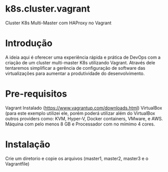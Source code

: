 # k8s.cluster.vagrant
Cluster K8s Multi-Master com HAProxy no Vagrant

# Introdução
A ideia aqui é oferecer uma experiência rápida e prática de DevOps com a criação de um cluster multi-master K8s utilizando Vagrant. Através dele tentaremos simplificar a gerência de configuração de software das virtualizações para aumentar a produtividade do desenvolvimento.

# Pre-requisitos
Vagrant Instalado (https://www.vagrantup.com/downloads.html)
VirtualBox (para este exemplo utilizei ele, porém poderá utilizar além do VirtualBox outros providers como: KVM, Hyper-V, Docker containers, VMware, e AWS.
Máquina com pelo menos 8 GB e Processador com no mímimo 4 cores.

# Instalação
Crie um diretorio e copie os arquivos (master1, master2, master3 e o Vagrantfile)
